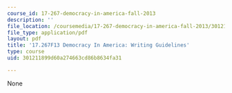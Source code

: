 ```yaml
---
course_id: 17-267-democracy-in-america-fall-2013
description: ''
file_location: /coursemedia/17-267-democracy-in-america-fall-2013/301211899d60a274663cd86b8634fa31_MIT17_267F13_WritingGuide.pdf
file_type: application/pdf
layout: pdf
title: '17.267F13 Democracy In America: Writing Guidelines'
type: course
uid: 301211899d60a274663cd86b8634fa31

---
```

None